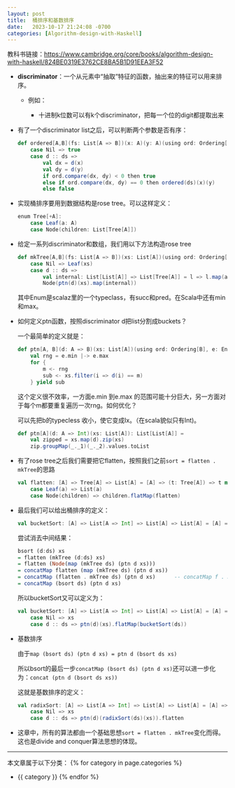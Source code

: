 ```yaml
---
layout: post
title:  桶排序和基数排序
date:   2023-10-17 21:24:08 -0700
categories: [Algorithm-design-with-Haskell]
---
```


教科书链接：<https://www.cambridge.org/core/books/algorithm-design-with-haskell/824BE0319E3762CE8BA5B1D91EEA3F52>

- **discriminator**：一个从元素中“抽取”特征的函数，抽出来的特征可以用来排序。

    - 例如：

        - 十进制k位数可以有k个discriminator，把每一个位的digit都提取出来

- 有了一个discriminator list之后，可以判断两个参数是否有序：

    ```scala
    def ordered[A,B](fs: List[A => B])(x: A)(y: A)(using ord: Ordering[B]): Boolean = fs match
        case Nil => true
        case d :: ds => 
            val dx = d(x)
            val dy = d(y)
            if ord.compare(dx, dy) < 0 then true
            else if ord.compare(dx, dy) == 0 then ordered(ds)(x)(y)
            else false
    ```

- 实现桶排序要用到数据结构是rose tree。可以这样定义：

    ```scala
    enum Tree[+A]:
        case Leaf(a: A)
        case Node(children: List[Tree[A]])
    ```

- 给定一系列discriminator和数组，我们用以下方法构造rose tree

    ```scala
    def mkTree[A,B](fs: List[A => B])(xs: List[A])(using ord: Ordering[B], e: Enum[B]): Tree[List[A]] = fs match
        case Nil => Leaf(xs)
        case d :: ds => 
            val internal: List[List[A]] => List[Tree[A]] = l => l.map(a => mkTree(ds)(a))
            Node(ptn(d)(xs).map(internal))
    ```

    其中Enum是scalaz里的一个typeclass，有succ和pred。在Scala中还有min和max。

- 如何定义ptn函数，按照discriminator d把list分割成buckets？

    一个最简单的定义就是：

    ```scala
    def ptn[A, B](d: A => B)(xs: List[A])(using ord: Ordering[B], e: Enum[B]): List[List[A]] = 
        val rng = e.min |-> e.max
        for {
            m <- rng
            sub <- xs.filter(i => d(i) == m)
        } yield sub
    ```

    这个定义很不效率，一方面e.min 到e.max 的范围可能十分巨大，另一方面对于每个m都要重复遍历一次rng。如何优化？

    可以先把b的typecless 收小，使它变成Ix。（在scala貌似只有Int)。

    ```scala
    def ptn[A](d: A => Int)(xs: List[A]): List[List[A]] = 
        val zipped = xs.map(d).zip(xs)
        zip.groupMap(_._1)(_._2).values.toList
    ```

- 有了rose tree之后我们需要把它flatten，按照我们之前```sort = flatten . mkTree```的思路

    ```scala
    val flatten: [A] => Tree[A] => List[A] = [A] => (t: Tree[A]) => t match
        case Leaf(a) => List(a)
        case Node(children) => children.flatMap(flatten)
    ```

- 最后我们可以给出桶排序的定义：

    ```scala
    val bucketSort: [A] => List[A => Int] => List[A] => List[A] = [A] => (ds: List[A => Int]) => xs => flatten(mkTree(ds)(xs))
    ```

    尝试消去中间结果：

    ```haskell
    bsort (d:ds) xs
    = flatten (mkTree (d:ds) xs)
    = flatten (Node(map (mkTree ds) (ptn d xs)))
    = concatMap flatten (map (mkTree ds) (ptn d xs))
    = concatMap (flatten . mkTree ds) (ptn d xs)      -- concatMap f . map g = concatMap (f.g)
    = concatMap (bsort ds) (ptn d xs)
    ```

    所以bucketSort又可以定义为：

    ```scala
    val bucketSort: [A] => List[A => Int] => List[A] => List[A] = [A] => (ds: List[A => Int]) => xs => ds match
        case Nil => xs
        case d :: ds => ptn(d)(xs).flatMap(bucketSort(ds))
    ```

- 基数排序

    由于```map (bsort ds) (ptn d xs) = ptn d (bsort ds xs)```

    所以bsort的最后一步```concatMap (bsort ds) (ptn d xs)```还可以进一步化为：```concat (ptn d (bsort ds xs))```

    这就是基数排序的定义：

    ```scala
    val radixSort: [A] => List[A => Int] => List[A] => List[A] = [A] => (ds: List[A => Int]) => xs => ds match
        case Nil => xs
        case d :: ds => ptn(d)(radixSort(ds)(xs)).flatten
    ```

- 这章中，所有的算法都由一个基础思想```sort = flatten . mkTree```变化而得。这也是divide and conquer算法思想的体现。



---
本文章属于以下分类：
{% for category in page.categories %}
- {{ category }}
{% endfor %}